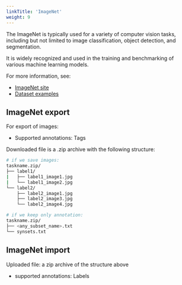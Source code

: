 ```yaml
---
linkTitle: 'ImageNet'
weight: 9
---
```


The ImageNet is typically used for a variety of computer vision tasks,
including but not limited to image classification, object detection,
and segmentation.

It is widely recognized and used in the training and
benchmarking of various machine learning models.

For more information, see:

- [ImageNet site](http://www.image-net.org)
- [Dataset examples](https://github.com/cvat-ai/datumaro/tree/v0.3/tests/assets/imagenet_dataset)

## ImageNet export

For export of images:

- Supported annotations: Tags

Downloaded file is a .zip archive with the following structure:

```bash
# if we save images:
taskname.zip/
├── label1/
|   ├── label1_image1.jpg
|   └── label1_image2.jpg
└── label2/
    ├── label2_image1.jpg
    ├── label2_image3.jpg
    └── label2_image4.jpg

# if we keep only annotation:
taskname.zip/
├── <any_subset_name>.txt
└── synsets.txt

```

## ImageNet import

Uploaded file: a zip archive of the structure above

- supported annotations: Labels
